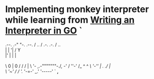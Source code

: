 # Implementing monkey interpreter while learning from [Writing an Interpreter in GO](https://1lib.in/book/2927612/f54145) `
.--.
 .-"
 "-.
 .--.
/ .. \/
 .-. .-.
 \/ .. \
| |
 '|
 /
 Y
 \
 |'
 | |
| \
 \
 \ 0 | 0 /
 /
 / |
\ '- ,\.-"""""""-./, -' /
''-' /_
 ^ ^
 _\ '-''
|
 \._
 _./
 |
\
 \ '~' /
 /
'._ '-=-' _.'
'-----'
`
__,__

